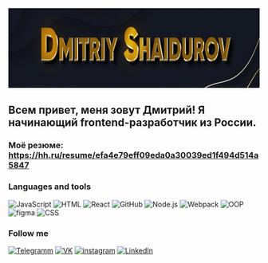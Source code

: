 <!-- [![Header](https://github.com/DmitriyShaidurov/DmitriyShaidurov/blob/main/assets/banner.jpg)](https://tlgg.ru/dimagraver) -->

<img src="https://github.com/DmitriyShaidurov/DmitriyShaidurov/raw/main/assets/banner.jpg" width="700" height="160" />

## Всем привет, меня зовут Дмитрий! Я начинающий frontend-разработчик из России.
### Моё резюме: https://hh.ru/resume/efa4e79eff09eda0a30039ed1f494d514a5847

### Languages and tools
![JavaScript](https://img.shields.io/badge/-JavaScript-cf9b0c?style=for-the-badge&logo=JavaScript&logoColor=161921)
![HTML](https://img.shields.io/badge/-HTML-cf9b0c?style=for-the-badge&logo=html&logoColor=161921)
![React](https://img.shields.io/badge/-React-cf9b0c?style=for-the-badge&logo=react&logoColor=teel)
![GitHub](https://img.shields.io/badge/-GitHub-cf9b0c?style=for-the-badge&logo=github&logoColor=161921)
![Node.js](https://img.shields.io/badge/-Node.js-cf9b0c?style=for-the-badge&logo=Node.js&logoColor=161921)
![Webpack](https://img.shields.io/badge/-Webpack-cf9b0c?style=for-the-badge&logo=webpack&logoColor=161921)
![OOP](https://img.shields.io/badge/-OOP-cf9b0c?style=for-the-badge&logo=OOP)
![figma](https://img.shields.io/badge/-figma-cf9b0c?style=for-the-badge&logo=figma)
![CSS](https://img.shields.io/badge/-CSS-cf9b0c?style=for-the-badge&logo=css)

### Follow me
[![Telegramm](https://img.shields.io/badge/-Telegramm-cf9b0c?style=for-the-badge&logo=telegram)](https://tlgg.ru/dimagraver)
[![VK](https://img.shields.io/badge/-VK-cf9b0c?style=for-the-badge&logo=VK)](https://vk.com/graversh)
[![instagram](https://img.shields.io/badge/-instagram-cf9b0c?style=for-the-badge&logo=instagram)](http://www.instagram.com/dimagraver)
[![LinkedIn](https://img.shields.io/badge/-LinkedIn-cf9b0c?style=for-the-badge&logo=LinkedIn&logoColor=blue)](https://www.linkedin.com/in/dmitriyshaidurov/)

<!-- [![Anurag's GitHub stats](https://github-readme-stats.vercel.app/api?username=anuraghazra)](https://github.com/anuraghazra/github-readme-stats) -->
